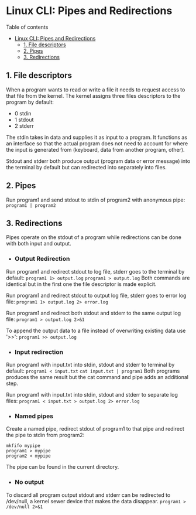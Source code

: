 # Linux CLI: Pipes and Redirections
Table of contents 
- [Linux CLI: Pipes and Redirections](#linux-cli-pipes-and-redirections)
  - [1.   File descriptors](#1---file-descriptors)
  - [2.   Pipes](#2---pipes)
  - [3.   Redirections](#3---redirections)

## 1.   File descriptors
When a program wants to read or write a file it needs to request access to that file from the kernel. The kernel assigns three files descriptors to the program by default:
* 0 stdin
* 1 stdout
* 2 stderr

The stdin takes in data and supplies it as input to a program. It functions as an interface so that the actual program does not need to account for where the input is generated from (keyboard, data from another program, other).

Stdout and stderr both produce output (program data or error message) into the terminal by default but can redirected into separately into files.

## 2.   Pipes
Run program1 and send stdout to stdin of program2 with anonymous pipe:
`program1 | program2`

## 3.   Redirections
Pipes operate on the stdout of a program while redirections can be done with both input and output.

* ### Output Redirection
Run program1 and redirect stdout to log file, stderr goes to the terminal by default:
`program1 1> output.log`
`program1 > output.log`
Both commands are identical but in the first one the file descriptor is made explicit.

Run program1 and redirect stdout to output log file, stderr goes to error log file:
`program1 1> output.log 2> error.log`

Run program1 and redirect both stdout and stderr to the same output log file:
`program1 > output.log 2>&1`

To append the output data to a file instead of overwriting existing data use '>>':
`program1 >> output.log`

* ### Input redirection
Run program1 with input.txt into stdin, stdout and stderr to terminal by default:
`program1 < input.txt`
`cat input.txt | program1`
Both programs produces the same result but the cat command and pipe adds an additional step.

Run program1 with input.txt into stdin, stdout and stderr to separate log files:
`program1 < input.txt > output.log 2> error.log`

* ### Named pipes
Create a named pipe, redirect stdout of program1 to that pipe and redirect the pipe to stdin from program2:
```
mkfifo mypipe
program1 > mypipe
program2 < mypipe 
```
The pipe can be found in the current directory.

* ### No output
To discard all program output stdout and stderr can be redirected to /dev/null, a kernel sewer device that makes the data disappear.
`program1 > /dev/null 2>&1`